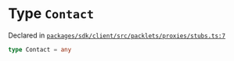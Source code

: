 # Type `Contact`
Declared in [`packages/sdk/client/src/packlets/proxies/stubs.ts:7`](https://github.com/dxos/protocols/blob/main/packages/sdk/client/src/packlets/proxies/stubs.ts#L7)




```ts
type Contact = any
```